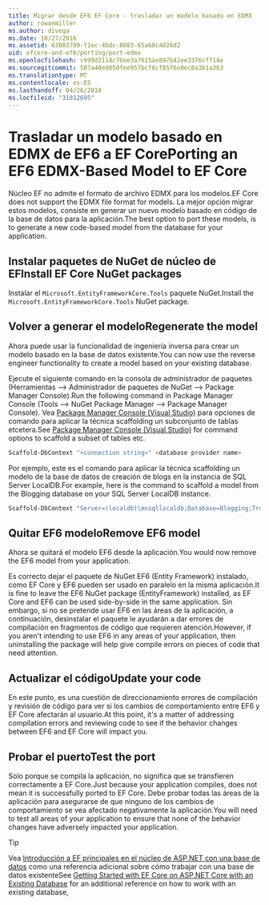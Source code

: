 ```yaml
---
title: Migrar desde EF6 EF Core - trasladar un modelo basado en EDMX
author: rowanmiller
ms.author: divega
ms.date: 10/27/2016
ms.assetid: 63003709-f1ec-4bdc-8083-65a60c4826d2
uid: efcore-and-ef6/porting/port-edmx
ms.openlocfilehash: c999d2114c76ee3a7615ae897b42ee3376cff14e
ms.sourcegitcommit: 507a40ed050fee957bcf8cf05f6e0ec8a3b1a363
ms.translationtype: MT
ms.contentlocale: es-ES
ms.lasthandoff: 04/26/2018
ms.locfileid: "31812695"
---
```

# <a name="porting-an-ef6-edmx-based-model-to-ef-core"></a><span data-ttu-id="1bfb4-102">Trasladar un modelo basado en EDMX de EF6 a EF Core</span><span class="sxs-lookup"><span data-stu-id="1bfb4-102">Porting an EF6 EDMX-Based Model to EF Core</span></span>

<span data-ttu-id="1bfb4-103">Núcleo EF no admite el formato de archivo EDMX para los modelos.</span><span class="sxs-lookup"><span data-stu-id="1bfb4-103">EF Core does not support the EDMX file format for models.</span></span> <span data-ttu-id="1bfb4-104">La mejor opción migrar estos modelos, consiste en generar un nuevo modelo basado en código de la base de datos para la aplicación.</span><span class="sxs-lookup"><span data-stu-id="1bfb4-104">The best option to port these models, is to generate a new code-based model from the database for your application.</span></span>

## <a name="install-ef-core-nuget-packages"></a><span data-ttu-id="1bfb4-105">Instalar paquetes de NuGet de núcleo de EF</span><span class="sxs-lookup"><span data-stu-id="1bfb4-105">Install EF Core NuGet packages</span></span>

<span data-ttu-id="1bfb4-106">Instalar el `Microsoft.EntityFrameworkCore.Tools` paquete NuGet.</span><span class="sxs-lookup"><span data-stu-id="1bfb4-106">Install the `Microsoft.EntityFrameworkCore.Tools` NuGet package.</span></span>

## <a name="regenerate-the-model"></a><span data-ttu-id="1bfb4-107">Volver a generar el modelo</span><span class="sxs-lookup"><span data-stu-id="1bfb4-107">Regenerate the model</span></span>

<span data-ttu-id="1bfb4-108">Ahora puede usar la funcionalidad de ingeniería inversa para crear un modelo basado en la base de datos existente.</span><span class="sxs-lookup"><span data-stu-id="1bfb4-108">You can now use the reverse engineer functionality to create a model based on your existing database.</span></span>

<span data-ttu-id="1bfb4-109">Ejecute el siguiente comando en la consola de administrador de paquetes (Herramientas –> Administrador de paquetes de NuGet –> Package Manager Console).</span><span class="sxs-lookup"><span data-stu-id="1bfb4-109">Run the following command in Package Manager Console (Tools –> NuGet Package Manager –> Package Manager Console).</span></span> <span data-ttu-id="1bfb4-110">Vea [Package Manager Console (Visual Studio)](../../core/miscellaneous/cli/powershell.md) para opciones de comando para aplicar la técnica scaffolding un subconjunto de tablas etcetera.</span><span class="sxs-lookup"><span data-stu-id="1bfb4-110">See [Package Manager Console (Visual Studio)](../../core/miscellaneous/cli/powershell.md) for command options to scaffold a subset of tables etc.</span></span>

``` powershell
Scaffold-DbContext "<connection string>" <database provider name>
```

<span data-ttu-id="1bfb4-111">Por ejemplo, este es el comando para aplicar la técnica scaffolding un modelo de la base de datos de creación de blogs en la instancia de SQL Server LocalDB.</span><span class="sxs-lookup"><span data-stu-id="1bfb4-111">For example, here is the command to scaffold a model from the Blogging database on your SQL Server LocalDB instance.</span></span>

``` powershell
Scaffold-DbContext "Server=(localdb)\mssqllocaldb;Database=Blogging;Trusted_Connection=True;" Microsoft.EntityFrameworkCore.SqlServer
```

## <a name="remove-ef6-model"></a><span data-ttu-id="1bfb4-112">Quitar EF6 modelo</span><span class="sxs-lookup"><span data-stu-id="1bfb4-112">Remove EF6 model</span></span>

<span data-ttu-id="1bfb4-113">Ahora se quitará el modelo EF6 desde la aplicación.</span><span class="sxs-lookup"><span data-stu-id="1bfb4-113">You would now remove the EF6 model from your application.</span></span>

<span data-ttu-id="1bfb4-114">Es correcto dejar el paquete de NuGet EF6 (Entity Framework) instalado, como EF Core y EF6 pueden ser usado en paralelo en la misma aplicación.</span><span class="sxs-lookup"><span data-stu-id="1bfb4-114">It is fine to leave the EF6 NuGet package (EntityFramework) installed, as EF Core and EF6 can be used side-by-side in the same application.</span></span> <span data-ttu-id="1bfb4-115">Sin embargo, si no se pretende usar EF6 en las áreas de la aplicación, a continuación, desinstalar el paquete le ayudarán a dar errores de compilación en fragmentos de código que requieren atención.</span><span class="sxs-lookup"><span data-stu-id="1bfb4-115">However, if you aren't intending to use EF6 in any areas of your application, then uninstalling the package will help give compile errors on pieces of code that need attention.</span></span>

## <a name="update-your-code"></a><span data-ttu-id="1bfb4-116">Actualizar el código</span><span class="sxs-lookup"><span data-stu-id="1bfb4-116">Update your code</span></span>

<span data-ttu-id="1bfb4-117">En este punto, es una cuestión de direccionamiento errores de compilación y revisión de código para ver si los cambios de comportamiento entre EF6 y EF Core afectarán al usuario.</span><span class="sxs-lookup"><span data-stu-id="1bfb4-117">At this point, it's a matter of addressing compilation errors and reviewing code to see if the behavior changes between EF6 and EF Core will impact you.</span></span>

## <a name="test-the-port"></a><span data-ttu-id="1bfb4-118">Probar el puerto</span><span class="sxs-lookup"><span data-stu-id="1bfb4-118">Test the port</span></span>

<span data-ttu-id="1bfb4-119">Solo porque se compila la aplicación, no significa que se transfieren correctamente a EF Core.</span><span class="sxs-lookup"><span data-stu-id="1bfb4-119">Just because your application compiles, does not mean it is successfully ported to EF Core.</span></span> <span data-ttu-id="1bfb4-120">Debe probar todas las áreas de la aplicación para asegurarse de que ninguno de los cambios de comportamiento se vea afectado negativamente la aplicación.</span><span class="sxs-lookup"><span data-stu-id="1bfb4-120">You will need to test all areas of your application to ensure that none of the behavior changes have adversely impacted your application.</span></span>

> [!TIP]
> <span data-ttu-id="1bfb4-121">Vea [Introducción a EF principales en el núcleo de ASP.NET con una base de datos](xref:core/get-started/aspnetcore/existing-db) como una referencia adicional sobre cómo trabajar con una base de datos existente</span><span class="sxs-lookup"><span data-stu-id="1bfb4-121">See [Getting Started with EF Core on ASP.NET Core with an Existing Database](xref:core/get-started/aspnetcore/existing-db) for an additional reference on how to work with an existing database,</span></span> 
